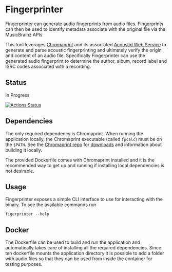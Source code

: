 # Fingerprinter

Fingerprinter can generate audio fingerprints from audio files.
Fingerprints can then be used to identify metadata associate with the original file via the MusicBrainz APIs

This tool leverages [Chromaprint](https://acoustid.org/chromaprint) and its associated [Acoustid Web Service](https://acoustid.org/webservice) to generate and parse acoustic fingerprinting and ultimately verify the origin and content of an audio file.
Specifically Fingerprinter can use the generated audio fingerprint to determine the author, album, record label and ISRC codes associated with a recording.

## Status
In Progress

[![Actions Status](https://github.com/ocramh/fingerprinter/workflows/Test/badge.svg)](https://github.com/ocramh/fingerprinter/actions)

## Dependencies
The only required dependency is Chromaprint.
When running the application locally, the Chromaprint executable (called `fpcalc`) must be on the `$PATH`.
See the [Chromaprint repo](https://github.com/acoustid/chromaprint) for [downloads](https://github.com/acoustid/chromaprint/releases) and information about building it locally.

The provided Dockerfile comes with Chromaprint installed and it is the recommended way to get up and running if installing local dependencies is not desirable.

## Usage
Fingerprinter exposes a simple CLI interface to use for interacting with the binary.
To see the available commands run
```
figerprinter --help
```

## Docker
The Dockerfile can be used to build and run the application and automatically takes care of installing all the required dependencies.
Since teh dockerfile mounts the application directory it is possible to add a folder with audio files so that they can be used from inside the container for testing purposes.
